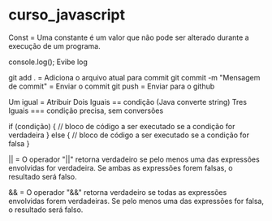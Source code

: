 # curso_javascript

Const = Uma constante é um valor que não pode ser alterado durante a execução de um programa.

console.log(); Evibe log

git add . = Adiciona o arquivo atual para commit
git commit -m "Mensagem de commit" = Enviar o commit
git push = Enviar para o github

Um igual = Atribuir
Dois Iguais == condição (Java converte string)
Tres Iguais === condição precisa, sem conversões

if (condição) {
  // bloco de código a ser executado se a condição for verdadeira
} else {
  // bloco de código a ser executado se a condição for falsa
}

|| = O operador "||" retorna verdadeiro se pelo menos uma das expressões envolvidas for verdadeira. Se ambas as expressões forem falsas, o resultado será falso.

&& = O operador "&&" retorna verdadeiro se todas as expressões envolvidas forem verdadeiras. Se pelo menos uma das expressões for falsa, o resultado será falso.